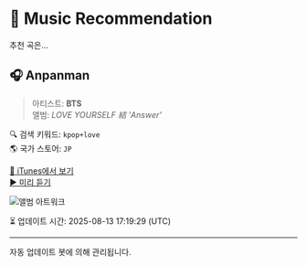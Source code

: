 
# 🎵 Music Recommendation

추천 곡은...

## 🎧 Anpanman  
> 아티스트: **BTS**  
> 앨범: _LOVE YOURSELF 結 'Answer'_  

🔍 검색 키워드: `kpop+love`  
🌎 국가 스토어: `JP`

[🔗 iTunes에서 보기](https://music.apple.com/jp/album/anpanman/1433320547?i=1433322598&uo=4)  
[▶️ 미리 듣기](https://audio-ssl.itunes.apple.com/itunes-assets/AudioPreview122/v4/23/fc/e3/23fce38d-7ae8-308d-1f21-181acc8ee88b/mzaf_11072929535172522142.plus.aac.p.m4a)

![앨범 아트워크](https://is1-ssl.mzstatic.com/image/thumb/Music122/v4/05/87/25/05872588-2962-ed0f-9eaa-aff9f1197dc5/18UMGIM53261.rgb.jpg/100x100bb.jpg)

⏳ 업데이트 시간: 2025-08-13 17:19:29 (UTC)

---
자동 업데이트 봇에 의해 관리됩니다.
